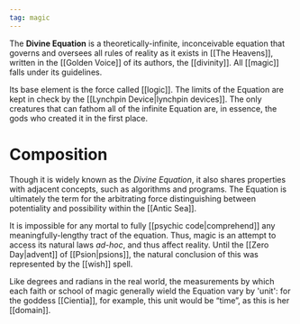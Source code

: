 ```yaml
---
tag: magic
---
```

The **Divine Equation** is a theoretically-infinite, inconceivable equation that governs and oversees all rules of reality as it exists in [[The Heavens]], written in the [[Golden Voice]] of its authors, the [[divinity]]. All [[magic]] falls under its guidelines.

Its base element is the force called [[logic]]. The limits of the Equation are kept in check by the [[Lynchpin Device|lynchpin devices]]. The only creatures that can fathom all of the infinite Equation are, in essence, the gods who created it in the first place.

# Composition
Though it is widely known as the *Divine Equation*, it also shares properties with adjacent concepts, such as algorithms and programs. The Equation is ultimately the term for the arbitrating force distinguishing between potentiality and possibility within the [[Antic Sea]].

It is impossible for any mortal to fully [[psychic code|comprehend]] any meaningfully-lengthy tract of the equation. Thus, magic is an attempt to access its natural laws *ad-hoc*, and thus affect reality. Until the [[Zero Day|advent]] of [[Psion|psions]], the natural conclusion of this was represented by the [[wish]] spell.

Like degrees and radians in the real world, the measurements by which each faith or school of magic generally wield the Equation vary by 'unit': for the goddess [[Cientia]], for example, this unit would be “time”, as this is her [[domain]]. 

